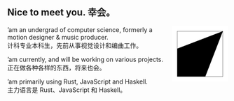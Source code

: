 ## Nice to meet you. 幸会。

<a href="https://megakite.icu"><img align="right" width="128" type="image/svg+xml" src="favicon.svg" alt="Logo -> Blog" /></a>

’am an undergrad of computer science, formerly a motion designer & music producer.\
计科专业本科生，先前从事视觉设计和编曲工作。

’am currently, and will be working on various projects.\
正在做各种各样的东西，将来也会。

’am primarily using Rust, JavaScript and Haskell.\
主力语言是 Rust、JavaScript 和 Haskell。
